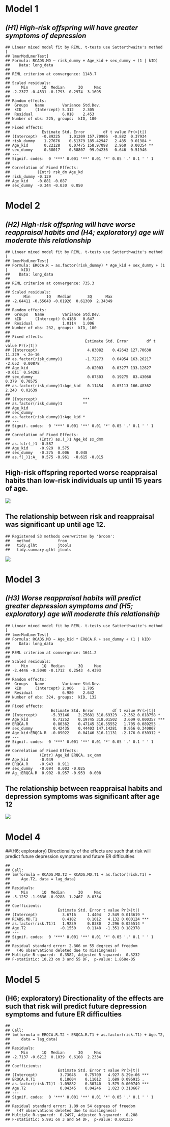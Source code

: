# Model 1

## *(H1) High-risk offspring will have greater symptoms of depression*

    ## Linear mixed model fit by REML. t-tests use Satterthwaite's method [
    ## lmerModLmerTest]
    ## Formula: RCADS.MD ~ risk_dummy + Age_kid + sex_dummy + (1 | kID)
    ##    Data: long_data
    ## 
    ## REML criterion at convergence: 1143.7
    ## 
    ## Scaled residuals: 
    ##     Min      1Q  Median      3Q     Max 
    ## -2.2377 -0.4531 -0.1793  0.2974  3.1695 
    ## 
    ## Random effects:
    ##  Groups   Name        Variance Std.Dev.
    ##  kID      (Intercept) 5.312    2.305   
    ##  Residual             6.018    2.453   
    ## Number of obs: 225, groups:  kID, 100
    ## 
    ## Fixed effects:
    ##              Estimate Std. Error        df t value Pr(>|t|)   
    ## (Intercept)  -0.89225    1.01209 157.70906  -0.882  0.37934   
    ## risk_dummy    1.27676    0.51379 185.42947   2.485  0.01384 * 
    ## Age_kid       0.22128    0.07475 158.97098   2.960  0.00354 **
    ## sex_dummy     0.38017    0.58807  99.94236   0.646  0.51946   
    ## ---
    ## Signif. codes:  0 '***' 0.001 '**' 0.01 '*' 0.05 '.' 0.1 ' ' 1
    ## 
    ## Correlation of Fixed Effects:
    ##            (Intr) rsk_dm Age_kd
    ## risk_dummy -0.139              
    ## Age_kid    -0.881 -0.087       
    ## sex_dummy  -0.344 -0.030  0.050

# Model 2

## *(H2) High-risk offspring will have worse reappraisal habits and (H4; exploratory) age will moderate this relationship*

    ## Linear mixed model fit by REML. t-tests use Satterthwaite's method [
    ## lmerModLmerTest]
    ## Formula: ERQCA.R ~ as.factor(risk_dummy) * Age_kid + sex_dummy + (1 |      kID)
    ##    Data: long_data
    ## 
    ## REML criterion at convergence: 735.3
    ## 
    ## Scaled residuals: 
    ##      Min       1Q   Median       3Q      Max 
    ## -2.64411 -0.55640 -0.01926  0.61300  2.34349 
    ## 
    ## Random effects:
    ##  Groups   Name        Variance Std.Dev.
    ##  kID      (Intercept) 0.4186   0.647   
    ##  Residual             1.0114   1.006   
    ## Number of obs: 232, groups:  kID, 100
    ## 
    ## Fixed effects:
    ##                                 Estimate Std. Error        df t value Pr(>|t|)
    ## (Intercept)                      4.83082    0.42643 127.70630  11.329  < 2e-16
    ## as.factor(risk_dummy)1          -1.72273    0.64954 163.26217  -2.652  0.00878
    ## Age_kid                         -0.02003    0.03277 133.12627  -0.611  0.54202
    ## sex_dummy                        0.07303    0.19275  83.43060   0.379  0.70575
    ## as.factor(risk_dummy)1:Age_kid   0.11454    0.05113 166.48362   2.240  0.02639
    ##                                   
    ## (Intercept)                    ***
    ## as.factor(risk_dummy)1         ** 
    ## Age_kid                           
    ## sex_dummy                         
    ## as.factor(risk_dummy)1:Age_kid *  
    ## ---
    ## Signif. codes:  0 '***' 0.001 '**' 0.01 '*' 0.05 '.' 0.1 ' ' 1
    ## 
    ## Correlation of Fixed Effects:
    ##             (Intr) as.(_)1 Age_kd sx_dmm
    ## as.fctr(_)1 -0.587                      
    ## Age_kid     -0.929  0.575               
    ## sex_dummy   -0.275  0.006   0.048       
    ## as.f(_)1:A_  0.575 -0.961  -0.615 -0.015

## High-risk offspring reported worse reappraisal habits than low-risk individuals up until 15 years of age.

![](/images/unnamed-chunk-4-1.png)
<br>

## The relationship between risk and reappraisal was significant up until age 12.

    ## Registered S3 methods overwritten by 'broom':
    ##   method            from  
    ##   tidy.glht         jtools
    ##   tidy.summary.glht jtools

![](/images/unnamed-chunk-5-1.png)

# Model 3

## *(H3) Worse reappraisal habits will predict greater depression symptoms and (H5; exploratory) age will moderate this relationship*

    ## Linear mixed model fit by REML. t-tests use Satterthwaite's method [
    ## lmerModLmerTest]
    ## Formula: RCADS.MD ~ Age_kid * ERQCA.R + sex_dummy + (1 | kID)
    ##    Data: long_data
    ## 
    ## REML criterion at convergence: 1641.2
    ## 
    ## Scaled residuals: 
    ##     Min      1Q  Median      3Q     Max 
    ## -2.4446 -0.5040 -0.1712  0.2543  4.4393 
    ## 
    ## Random effects:
    ##  Groups   Name        Variance Std.Dev.
    ##  kID      (Intercept) 2.906    1.705   
    ##  Residual             6.980    2.642   
    ## Number of obs: 324, groups:  kID, 132
    ## 
    ## Fixed effects:
    ##                  Estimate Std. Error        df t value Pr(>|t|)    
    ## (Intercept)      -5.33146    2.25681 318.69323  -2.362 0.018758 *  
    ## Age_kid           0.71252    0.19745 318.01502   3.609 0.000357 ***
    ## ERQCA.R           0.80362    0.47145 316.55552   1.705 0.089253 .  
    ## sex_dummy         0.42435    0.44403 147.14281   0.956 0.340807    
    ## Age_kid:ERQCA.R  -0.09022    0.04146 316.11131  -2.176 0.030312 *  
    ## ---
    ## Signif. codes:  0 '***' 0.001 '**' 0.01 '*' 0.05 '.' 0.1 ' ' 1
    ## 
    ## Correlation of Fixed Effects:
    ##             (Intr) Age_kd ERQCA. sx_dmm
    ## Age_kid     -0.949                     
    ## ERQCA.R     -0.943  0.911              
    ## sex_dummy   -0.094  0.003 -0.025       
    ## Ag_:ERQCA.R  0.902 -0.957 -0.953  0.008

## The relationship between reappraisal habits and depression symptoms was significant after age 12

![](/images/unnamed-chunk-7-1.png)

# Model 4

\##(H6; exploratory) Directionality of the effects are such that risk
will predict future depression symptoms and future ER difficulties

    ## 
    ## Call:
    ## lm(formula = RCADS.MD.T2 ~ RCADS.MD.T1 + as.factor(risk.T1) + 
    ##     Age.T2, data = lag_data)
    ## 
    ## Residuals:
    ##     Min      1Q  Median      3Q     Max 
    ## -5.1252 -1.9636 -0.9288  1.2467  8.0334 
    ## 
    ## Coefficients:
    ##                     Estimate Std. Error t value Pr(>|t|)    
    ## (Intercept)           3.6716     1.4404   2.549 0.013619 *  
    ## RCADS.MD.T1           0.4182     0.1012   4.132 0.000124 ***
    ## as.factor(risk.T1)1   1.9239     0.8380   2.296 0.025514 *  
    ## Age.T2               -0.1550     0.1148  -1.351 0.182378    
    ## ---
    ## Signif. codes:  0 '***' 0.001 '**' 0.01 '*' 0.05 '.' 0.1 ' ' 1
    ## 
    ## Residual standard error: 2.866 on 55 degrees of freedom
    ##   (46 observations deleted due to missingness)
    ## Multiple R-squared:  0.3582, Adjusted R-squared:  0.3232 
    ## F-statistic: 10.23 on 3 and 55 DF,  p-value: 1.868e-05

# Model 5

## (H6; exploratory) Directionality of the effects are such that risk will predict future depression symptoms and future ER difficulties

    ## 
    ## Call:
    ## lm(formula = ERQCA.R.T2 ~ ERQCA.R.T1 + as.factor(risk.T1) + Age.T2, 
    ##     data = lag_data)
    ## 
    ## Residuals:
    ##     Min      1Q  Median      3Q     Max 
    ## -2.7137 -0.6212  0.1039  0.6108  2.2334 
    ## 
    ## Coefficients:
    ##                     Estimate Std. Error t value Pr(>|t|)    
    ## (Intercept)          3.73045    0.75709   4.927 8.29e-06 ***
    ## ERQCA.R.T1           0.18604    0.11012   1.689 0.096915 .  
    ## as.factor(risk.T1)1 -1.09882    0.30740  -3.575 0.000749 ***
    ## Age.T2               0.04345    0.04246   1.023 0.310667    
    ## ---
    ## Signif. codes:  0 '***' 0.001 '**' 0.01 '*' 0.05 '.' 0.1 ' ' 1
    ## 
    ## Residual standard error: 1.09 on 54 degrees of freedom
    ##   (47 observations deleted due to missingness)
    ## Multiple R-squared:  0.2497, Adjusted R-squared:  0.208 
    ## F-statistic: 5.991 on 3 and 54 DF,  p-value: 0.001335
